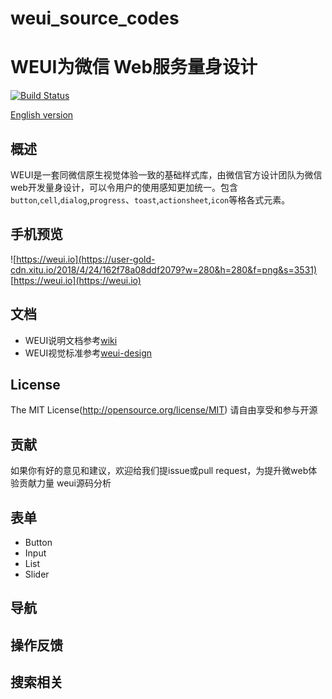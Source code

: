 # weui_source_codes
WEUI为微信 Web服务量身设计
===

[![Build Status](https://user-gold-cdn.xitu.io/2018/4/24/162f7821139fc1c8)](https://travis-ci.org/Tecent/weui)

[English version](README.md)

## 概述

WEUI是一套同微信原生视觉体验一致的基础样式库，由微信官方设计团队为微信web开发量身设计，可以令用户的使用感知更加统一。包含`button`,`cell`,`dialog`,`progress`、`toast`,`actionsheet`,`icon`等格各式元素。

## 手机预览

![https://weui.io](https://user-gold-cdn.xitu.io/2018/4/24/162f78a08ddf2079?w=280&h=280&f=png&s=3531)
[https://weui.io](https://weui.io)

## 文档
- WEUI说明文档参考[wiki](https://github.com/Tencent/weui/wiki)
- WEUI视觉标准参考[weui-design](https://github.com/Tencent/weui/weui-design)

## License
The MIT License(http://opensource.org/license/MIT)
请自由享受和参与开源

## 贡献
如果你有好的意见和建议，欢迎给我们提issue或pull request，为提升微web体验贡献力量
weui源码分析

## 表单
- Button
- Input
- List
- Slider


## 导航

## 操作反馈

## 搜索相关
